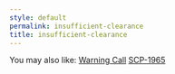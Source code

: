 ```yaml
---
style: default
permalink: insufficient-clearance
title: insufficient-clearance
---
```

You may also like:
[Warning Call](http://scp-wiki.net/warning-call)
[SCP-1965](http://scp-wiki.net/scp-1965)